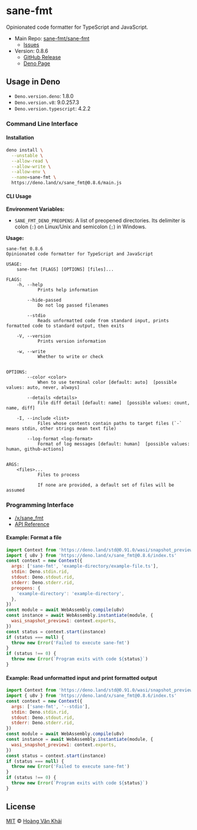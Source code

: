 # sane-fmt

Opinionated code formatter for TypeScript and JavaScript.

* Main Repo: [sane-fmt/sane-fmt](https://github.com/sane-fmt/sane-fmt)
  * [Issues](https://github.com/sane-fmt/sane-fmt/issues)
* Version: 0.8.6
  - [GitHub Release](https://github.com/sane-fmt/sane-fmt/releases/tag/0.8.6)
  - [Deno Page](https://deno.land/x/sane_fmt@0.8.6)

## Usage in Deno

* `Deno.version.deno`: 1.8.0
* `Deno.version.v8`: 9.0.257.3
* `Deno.version.typescript`: 4.2.2

### Command Line Interface

#### Installation

```sh
deno install \
  --unstable \
  --allow-read \
  --allow-write \
  --allow-env \
  --name=sane-fmt \
  https://deno.land/x/sane_fmt@0.8.6/main.js
```

#### CLI Usage

**Environment Variables:**

* `SANE_FMT_DENO_PREOPENS`: A list of preopened directories. Its delimiter is colon (`:`) on Linux/Unix and semicolon (`;`) in Windows.

**Usage:**

```
sane-fmt 0.8.6
Opinionated code formatter for TypeScript and JavaScript

USAGE:
    sane-fmt [FLAGS] [OPTIONS] [files]...

FLAGS:
    -h, --help
            Prints help information

        --hide-passed
            Do not log passed filenames

        --stdio
            Reads unformatted code from standard input, prints formatted code to standard output, then exits

    -V, --version
            Prints version information

    -w, --write
            Whether to write or check


OPTIONS:
        --color <color>
            When to use terminal color [default: auto]  [possible values: auto, never, always]

        --details <details>
            File diff detail [default: name]  [possible values: count, name, diff]

    -I, --include <list>
            Files whose contents contain paths to target files (`-` means stdin, other strings mean text file)

        --log-format <log-format>
            Format of log messages [default: human]  [possible values: human, github-actions]


ARGS:
    <files>...
            Files to process

            If none are provided, a default set of files will be assumed

```

### Programming Interface

* [/x/sane_fmt](https://deno.land/x/sane_fmt@0.8.6/index.ts)
* [API Reference](https://doc.deno.land/https/deno.land//x/sane_fmt@0.8.6/index.ts)

#### Example: Format a file

```javascript
import Context from 'https://deno.land/std@0.91.0/wasi/snapshot_preview1.ts'
import { u8v } from 'https://deno.land/x/sane_fmt@0.8.6/index.ts'
const context = new Context({
  args: ['sane-fmt', 'example-directory/example-file.ts'],
  stdin: Deno.stdin.rid,
  stdout: Deno.stdout.rid,
  stderr: Deno.stderr.rid,
  preopens: {
    'example-directory': 'example-directory',
  },
})
const module = await WebAssembly.compile(u8v)
const instance = await WebAssembly.instantiate(module, {
  wasi_snapshot_preview1: context.exports,
})
const status = context.start(instance)
if (status === null) {
  throw new Error('Failed to execute sane-fmt')
}
if (status !== 0) {
  throw new Error(`Program exits with code ${status}`)
}
```

#### Example: Read unformatted input and print formatted output

```javascript
import Context from 'https://deno.land/std@0.91.0/wasi/snapshot_preview1.ts'
import { u8v } from 'https://deno.land/x/sane_fmt@0.8.6/index.ts'
const context = new Context({
  args: ['sane-fmt', '--stdio'],
  stdin: Deno.stdin.rid,
  stdout: Deno.stdout.rid,
  stderr: Deno.stderr.rid,
})
const module = await WebAssembly.compile(u8v)
const instance = await WebAssembly.instantiate(module, {
  wasi_snapshot_preview1: context.exports,
})
const status = context.start(instance)
if (status === null) {
  throw new Error('Failed to execute sane-fmt')
}
if (status !== 0) {
  throw new Error(`Program exits with code ${status}`)
}
```

## License

[MIT](https://git.io/JY6mh) © [Hoàng Văn Khải](https://ksxgithub.github.io/)

